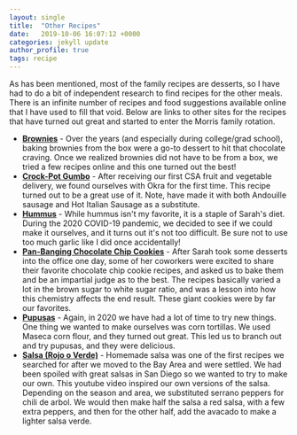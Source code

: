 ```yaml
---
layout: single
title:  "Other Recipes"
date:   2019-10-06 16:07:12 +0000
categories: jekyll update
author_profile: true
tags: recipe
---
```


As has been mentioned, most of the family recipes are desserts, so I have had to do a bit of independent research to find recipes for the other meals. There is an infinite number of recipes and food suggestions available online that I have used to fill that void. Below are links to other sites for the recipes that have turned out great and started to enter the Morris family rotation.

 * **[Brownies](https://thestayathomechef.com/brownie-recipe/)** - Over the years (and especially during college/grad school), baking brownies from the box were a go-to dessert to hit that chocolate craving. Once we realized brownies did not have to be from a box, we tried a few recipes online and this one turned out the best!
 * **[Crock-Pot Gumbo](https://www.thespruceeats.com/shrimp-gumbo-crock-pot-3057284)** - After receiving our first CSA fruit and vegetable delivery, we found ourselves with Okra for the first time. This recipe turned out to be a great use of it. Note, have made it with both Andouille sausage and Hot Italian Sausage as a substitute.
 * **[Hummus](https://cookieandkate.com/best-hummus-recipe/)** - While hummus isn't my favorite, it is a staple of Sarah's diet. During the 2020 COVID-19 pandemic, we decided to see if we could make it ourselves, and it turns out it's not too difficult. Be sure not to use too much garlic like I did once accidentally!
 * **[Pan-Banging Chocolate Chip Cookies](https://cooking.nytimes.com/recipes/1018945-giant-crinkled-chocolate-chip-cookies)** - After Sarah took some desserts into the office one day, some of her coworkers were excited to share their favorite chocolate chip cookie recipes, and asked us to bake them and be an impartial judge as to the best. The recipes basically varied a lot in the brown sugar to white sugar ratio, and was a lesson into how this chemistry affects the end result. These giant cookies were by far our favorites.
 * **[Pupusas](https://www.youtube.com/watch?v=GyyClJlPld8)** - Again, in 2020 we have had a lot of time to try new things. One thing we wanted to make ourselves was corn tortillas. We used Maseca corn flour, and they turned out great. This led us to branch out and try pupusas, and they were delicious.
 * **[Salsa (Rojo o Verde)](https://www.youtube.com/watch?v=wOMJIQWHnLI)** - Homemade salsa was one of the first recipes we searched for after we moved to the Bay Area and were settled. We had been spoiled with great salsas in San Diego so we wanted to try to make our own. This youtube video inspired our own versions of the salsa. Depending on the season and area, we substituted serrano peppers for chili de arbol. We would then make half the salsa a red salsa, with a few extra peppers, and then for the other half, add the avacado to make a lighter salsa verde.





